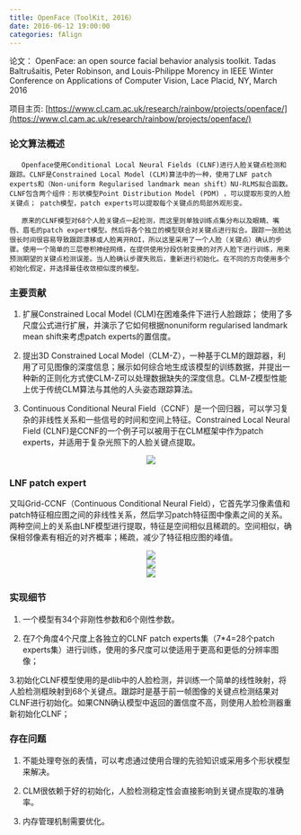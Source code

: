 ```yaml
---
title: OpenFace（ToolKit, 2016）
date: 2016-06-12 19:00:00
categories: fAlign
---
```


<script type="text/javascript" src="http://cdn.mathjax.org/mathjax/latest/MathJax.js?config=default"></script>

论文： OpenFace: an open source facial behavior analysis toolkit. Tadas Baltrušaitis, Peter Robinson, and Louis-Philippe Morency in IEEE Winter Conference on Applications of Computer Vision, Lace Placid, NY, March 2016

项目主页: [https://www.cl.cam.ac.uk/research/rainbow/projects/openface/](https://www.cl.cam.ac.uk/research/rainbow/projects/openface/)

### 论文算法概述

       Openface使用Conditional Local Neural Fields (CLNF)进行人脸关键点检测和跟踪。CLNF是Constrained Local Model (CLM)算法中的一种，使用了LNF patch experts和（Non-uniform Regularised landmark mean shift）NU-RLMS拟合函数。CLNF包含两个组件：形状模型Point Distribution Model (PDM) ，可以提取形变的人脸关键点； patch模型，patch experts可以提取每个关键点的局部外观形变。

	   原来的CLNF模型对68个人脸关键点一起检测，而这里则单独训练点集分布以及眼睛、嘴唇、眉毛的patch expert模型。然后将各个独立的模型联合对关键点进行拟合。跟踪一张脸达很长时间很容易导致跟踪漂移或人脸离开ROI，所以这里采用了一个人脸（关键点）确认的步骤。使用一个简单的三层卷积神经网络，在提供使用分段仿射变换的对齐人脸下进行训练，用来预测期望的关键点检测误差。当人脸确认步骤失败后，重新进行初始化。在不同的方向使用多个初始化假定，并选择最佳收敛相似度的模型。

### 主要贡献

1. 扩展Constrained Local Model (CLM)在困难条件下进行人脸跟踪； 使用了多尺度公式进行扩展，并演示了它如何根据nonuniform regularised landmark mean shift来考虑patch experts的置信度。

2. 提出3D Constrained Local Model（CLM-Z），一种基于CLM的跟踪器，利用了可见图像的深度信息；展示如何综合地生成该模型的训练数据，并提出一种新的正则化方式使CLM-Z可以处理数据缺失的深度信息。CLM-Z模型性能上优于传统CLM算法与其他的人头姿态跟踪算法。

3. Continuous Conditional Neural Field（CCNF）是一个回归器，可以学习复杂的非线性关系和一些信号的时间和空间上特征。Constrained Local Neural Field (CLNF)是CCNF的一个例子可以被用于在CLM框架中作为patch experts，并适用于复杂光照下的人脸关键点提取。

<center><img src="{{ site.baseurl }}/images/pdAlign/openface1.png"></center>

### LNF patch expert

   又叫Grid-CCNF（Continuous Conditional Neural Field），它首先学习像素值和patch特征相应图之间的非线性关系，然后学习patch特征图中像素之间的关系。两种空间上的关系由LNF模型进行提取，特征是空间相似且稀疏的。空间相似，确保相邻像素有相近的对齐概率；稀疏，减少了特征相应图的峰值。
   
<center><img src="{{ site.baseurl }}/images/pdAlign/openface2.png"></center>

<center><img src="{{ site.baseurl }}/images/pdAlign/openface3.png"></center>

<center><img src="{{ site.baseurl }}/images/pdAlign/openface4.png"></center>

### 实现细节

1. 一个模型有34个非刚性参数和6个刚性参数。

2. 在7个角度4个尺度上各独立的CLNF  patch experts集（7*4=28个patch experts集）进行训练，使用的多尺度可以使适用于更高和更低的分辨率图像；

3.初始化CLNF模型使用的是dlib中的人脸检测，并训练一个简单的线性映射，将人脸检测框映射到68个关键点。跟踪时是基于前一帧图像的关键点检测结果对CLNF进行初始化。如果CNN确认模型中返回的置信度不高，则使用人脸检测器重新初始化CLNF；
   
### 存在问题

1. 不能处理夸张的表情，可以考虑通过使用合理的先验知识或采用多个形状模型来解决。

2. CLM很依赖于好的初始化，人脸检测稳定性会直接影响到关键点提取的准确率。

3. 内存管理机制需要优化。